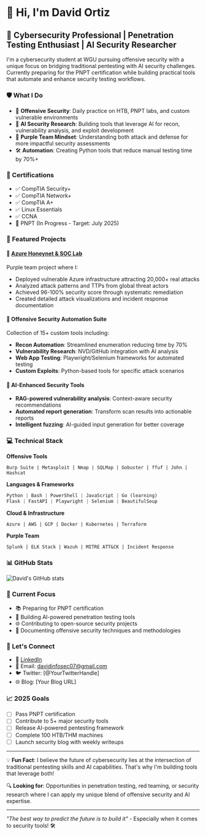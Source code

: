 # 👋 Hi, I'm David Ortiz

## 🎯 Cybersecurity Professional | Penetration Testing Enthusiast | AI Security Researcher

I'm a cybersecurity student at WGU pursuing offensive security with a unique focus on bridging traditional pentesting with AI security challenges. Currently preparing for the PNPT certification while building practical tools that automate and enhance security testing workflows.

### 🛡️ What I Do

- 🔴 **Offensive Security**: Daily practice on HTB, PNPT labs, and custom vulnerable environments
- 🤖 **AI Security Research**: Building tools that leverage AI for recon, vulnerability analysis, and exploit development
- 🔵 **Purple Team Mindset**: Understanding both attack and defense for more impactful security assessments
- 🛠️ **Automation**: Creating Python tools that reduce manual testing time by 70%+

### 📜 Certifications
- ✅ CompTIA Security+
- ✅ CompTIA Network+
- ✅ CompTIA A+
- ✅ Linux Essentials
- ✅ CCNA
- 🎯 PNPT (In Progress - Target: July 2025)

### 🚀 Featured Projects

#### 🍯 [Azure Honeynet & SOC Lab](https://github.com/RazonIn4K/Azure-Honeynet-SOC)
Purple team project where I:
- Deployed vulnerable Azure infrastructure attracting 20,000+ real attacks
- Analyzed attack patterns and TTPs from global threat actors
- Achieved 96-100% security score through systematic remediation
- Created detailed attack visualizations and incident response documentation

#### 🔧 Offensive Security Automation Suite
Collection of 15+ custom tools including:
- **Recon Automation**: Streamlined enumeration reducing time by 70%
- **Vulnerability Research**: NVD/GitHub integration with AI analysis
- **Web App Testing**: Playwright/Selenium frameworks for automated testing
- **Custom Exploits**: Python-based tools for specific attack scenarios

#### 🤖 AI-Enhanced Security Tools
- **RAG-powered vulnerability analysis**: Context-aware security recommendations
- **Automated report generation**: Transform scan results into actionable reports
- **Intelligent fuzzing**: AI-guided input generation for better coverage

### 💻 Technical Stack

**Offensive Tools**
```
Burp Suite | Metasploit | Nmap | SQLMap | Gobuster | ffuf | John | Hashcat
```

**Languages & Frameworks**
```python
Python | Bash | PowerShell | JavaScript | Go (learning)
Flask | FastAPI | Playwright | Selenium | BeautifulSoup
```

**Cloud & Infrastructure**
```
Azure | AWS | GCP | Docker | Kubernetes | Terraform
```

**Purple Team**
```
Splunk | ELK Stack | Wazuh | MITRE ATT&CK | Incident Response
```

### 📊 GitHub Stats

![David's GitHub stats](https://github-readme-stats.vercel.app/api?username=RazonIn4K&show_icons=true&theme=dark)

### 🎯 Current Focus

- 📚 Preparing for PNPT certification
- 🔨 Building AI-powered penetration testing tools
- 🌐 Contributing to open-source security projects
- 📝 Documenting offensive security techniques and methodologies

### 🤝 Let's Connect

- 💼 [LinkedIn](https://linkedin.com/in/davidortizinfosec)
- 📧 Email: davidinfosec07@gmail.com
- 🐦 Twitter: [@YourTwitterHandle]
- 🌐 Blog: [Your Blog URL]

### 📈 2025 Goals

- [ ] Pass PNPT certification
- [ ] Contribute to 5+ major security tools
- [ ] Release AI-powered pentesting framework
- [ ] Complete 100 HTB/THM machines
- [ ] Launch security blog with weekly writeups

---

💡 **Fun Fact**: I believe the future of cybersecurity lies at the intersection of traditional pentesting skills and AI capabilities. That's why I'm building tools that leverage both!

🔍 **Looking for**: Opportunities in penetration testing, red teaming, or security research where I can apply my unique blend of offensive security and AI expertise.

---

*"The best way to predict the future is to build it"* - Especially when it comes to security tools! 🛠️

